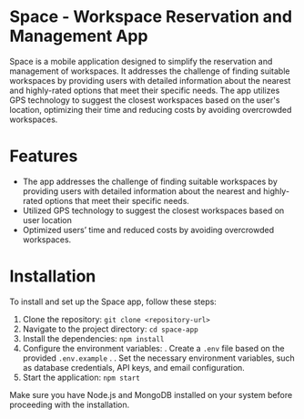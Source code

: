 # Space - Workspace Reservation and Management App
Space is a mobile application designed to simplify the reservation and management of workspaces. It addresses the challenge of finding suitable workspaces by providing users with detailed information about the nearest and highly-rated options that meet their specific needs. The app utilizes GPS technology to suggest the closest workspaces based on the user's location, optimizing their time and reducing costs by avoiding overcrowded workspaces.

# Features

- The app addresses the challenge of finding suitable workspaces by providing users with detailed information about the
nearest and highly-rated options that meet their specific needs.    
-  Utilized GPS technology to suggest the closest workspaces based on user location
-  Optimized users’ time and reduced costs by avoiding overcrowded workspaces.


# Installation
To install and set up the Space app, follow these steps:

1. Clone the repository: `git clone <repository-url>`
2. Navigate to the project directory: `cd space-app`
3. Install the dependencies: `npm install`
4. Configure the environment variables:
. Create a `.env` file based on the provided `.env.example` .
. Set the necessary environment variables, such as database credentials, API keys, and email configuration.
5. Start the application: `npm start`

Make sure you have Node.js and MongoDB installed on your system before proceeding with the installation.
